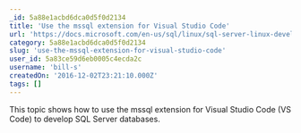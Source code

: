 ```yaml
---
_id: 5a88e1acbd6dca0d5f0d2134
title: 'Use the mssql extension for Visual Studio Code'
url: 'https://docs.microsoft.com/en-us/sql/linux/sql-server-linux-develop-use-vscode'
category: 5a88e1acbd6dca0d5f0d2134
slug: 'use-the-mssql-extension-for-visual-studio-code'
user_id: 5a83ce59d6eb0005c4ecda2c
username: 'bill-s'
createdOn: '2016-12-02T23:21:10.000Z'
tags: []
---
```


This topic shows how to use the mssql extension for Visual Studio Code (VS Code) to develop SQL Server databases.
